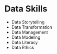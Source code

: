# Data Skills
* Data Storytelling
* Data Transformation
* Data Management
* Data Modeling
* Data Literacy
* Data Ethics
